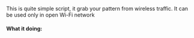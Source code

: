 This is quite simple script, it grab your pattern from wireless traffic. It can be used only in open Wi-Fi network 

#### What it doing: 





